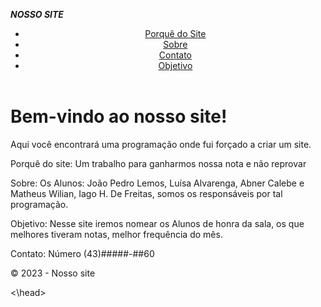 <!DOCTYPE html>
<html>
<head>
  
***NOSSO SITE***
<P>
  <meta charset="utf-8">
  <meta name="viewport" content="width=device-width, initial-scale=1">
  <link rel="stylesheet" href="style.css">
</head>
<body>
  <header>
    <nav>
      <ul>
        <li><a href="#">Porquê do Site</a></li>
        <li><a href="#">Sobre</a></li>
        <li><a href="#">Contato</a></li>
        <li><a href="#">Objetivo</a></li>
      </ul>
    </nav>
  </header>
  <main>
    <h1>Bem-vindo ao nosso site!</h1>
    <p>Aqui você encontrará uma programação onde fui forçado a criar um site.</p>
  </main>

  </body> 
Porquê do site: Um trabalho para ganharmos nossa nota e não reprovar 
<P>

Sobre: Os Alunos: João Pedro Lemos, Luísa Alvarenga, Abner Calebe e Matheus Wilian, Iago H. De Freitas, somos os responsáveis por tal programação.

<P> 

Objetivo: Nesse site iremos nomear os Alunos de honra da sala, os que melhores tiveram notas, melhor frequência do mês.

Contato: Número (43)#####-##60

  <footer>
    <p>&copy; 2023 - Nosso site</p>
  </footer>
  <script src="script.js"></script>
</body>
</html>
<\head>
